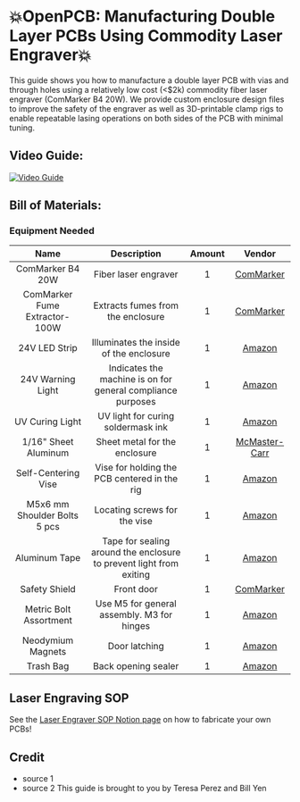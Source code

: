 # 💥OpenPCB: Manufacturing Double Layer PCBs Using Commodity Laser Engraver💥
This guide shows you how to manufacture a double layer PCB with vias and through holes using a relatively low cost (<$2k) commodity fiber laser engraver (ComMarker B4 20W). We provide custom enclosure design files to improve the safety of the engraver as well as 3D-printable clamp rigs to enable repeatable lasing operations on both sides of the PCB with minimal tuning.
## Video Guide:
[![Video Guide](https://img.youtube.com/vi/V7wXKYrV5ao/0.jpg)](https://www.youtube.com/watch?v=V7wXKYrV5ao)
## Bill of Materials:
### Equipment Needed
| Name | Description | Amount | Vendor |
| :---: | :---: | :---: | :---: |
| ComMarker B4 20W | Fiber laser engraver | 1 | [ComMarker](https://commarker.com/product/b4-laser-engraver/) |
| ComMarker Fume Extractor-100W | Extracts fumes from the enclosure | 1 | [ComMarker](https://commarker.com/product/commarker-fume-extractor-100w/) |
| 24V LED Strip | Illuminates the inside of the enclosure | 1 | [Amazon](https://www.amazon.com/dp/B0D8L9HJXN) |
| 24V Warning Light | Indicates the machine is on for general compliance purposes | 1 | [Amazon](https://www.amazon.com/dp/B06XKLY1N2) |
| UV Curing Light | UV light for curing soldermask ink | 1 | [Amazon](https://www.amazon.com/dp/B075GWKN83) |
| 1/16" Sheet Aluminum | Sheet metal for the enclosure | 1 | [McMaster-Carr](https://www.mcmaster.com/products/aluminum-extrusions/shape~sheet/multipurpose-6061-aluminum-sheets-and-bars-7/) |
| Self-Centering Vise | Vise for holding the PCB centered in the rig | 1 | [Amazon](https://www.amazon.com/dp/B0CKW946NN) |
| M5x6 mm Shoulder Bolts 5 pcs | Locating screws for the vise | 1 | [Amazon](https://www.amazon.com/dp/B077GX37SX) |
| Aluminum Tape | Tape for sealing around the enclosure to prevent light from exiting | 1 | [Amazon](https://www.amazon.com/Aluminum-Ductwork-Temperature-Insulation-Adhesive/dp/B0B6NDFXPN/ref=sr_1_1_sspa?sr=8-1-spons&sp_csd=d2lkZ2V0TmFtZT1zcF9hdGY&psc=1)
| Safety Shield | Front door | 1 | [ComMarker](https://commarker.com/product/laser-engraver-enclosure-green/?utm_source=Google%20Shopping&utm_campaign=Google%20Shopping%20Feed%20US&utm_medium=cpc&utm_term=23539&gad_source=1&gad_campaignid=21084642396&gbraid=0AAAAAqD6U5Hp8d97pg5T4UTTmunvMlgEU&gclid=Cj0KCQjw-NfDBhDyARIsAD-ILeC8pDan2KiLlLADY5TseprIdRYGhm98cP78Yc0IAMmq2-XbsZg_NHcaAm9cEALw_wcB)
| Metric Bolt Assortment | Use M5 for general assembly. M3 for hinges | 1 | [Amazon](https://www.amazon.com/dp/B0CF9HRPC8) 
| Neodymium Magnets | Door latching | 1 | [Amazon](https://www.amazon.com/dp/B0CF9HRPC8) |
| Trash Bag | Back opening sealer | 1 | [Amazon](https://www.amazon.com/Glad-ForceFlex-Kitchen-Pine-Sol-Original/dp/B0D6CWK6F9/ref=sr_1_3_sspa?crid=5R2B6UYB47ME&dib=eyJ2IjoiMSJ9.L7lzwJ7FSDRUV-HmHDK3y1Pb2_EUIoTHHzdCQtD415yel2aLij75bSLqcW84EfRqn-jszuEkq57lRTnM5KtSEl34UnSsr0zT5cMXwAO7aCYf9FdHl-0u_dra-MiqyeoemIPHIJ2zwIb8MGofQbn2d3ybZqIKfhLvVKX0ist--CTJOdxzY1T8KQOokAvh_QZZOSk4s67wYPl9tNKWXDk2zGQtNKydY3OgjQTBVWAoy7tpKaH_IIWrAWKgWBABSgjXrvKzyy11tvM3QKLakqQeiqWeFO7voVIYK97dFNKF1g8.U8PH-uSUzZQAuDlWCfxipwKteU5tKV7bkj7nphp5fe4&dib_tag=se&keywords=trash+bag&qid=1752606252&sprefix=trash+bag%2Caps%2C190&sr=8-3-spons&sp_csd=d2lkZ2V0TmFtZT1zcF9hdGY&psc=1) |

## Laser Engraving SOP
See the [Laser Engraver SOP Notion page](https://brave-paprika-311.notion.site/Laser-Engraver-SOP-2229387ccfca80dc991dc07f11edf8c1?source=copy_link) on how to fabricate your own PCBs!

## Credit
- source 1
- source 2
This guide is brought to you by Teresa Perez and Bill Yen
